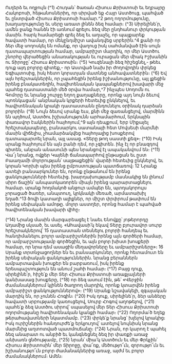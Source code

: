 
Ուղերձ եւ ողջույն
(^1) Հուդան՝ ծառան Հիսուս Քրիստոսի եւ եղբայրը Հակոբոսի, հեթանոսներիդ, որ սիրված եք Հայր Աստծուց, պահված
եւ ընտրված Հիսուս Քրիստոսի համար.^2 թող ողորմությունը, խաղաղությունը եւ սերը առատ լինեն ձեզ համար։
(^3) Սիրելինե՛ր, ամեն ջանք հանձն էի առնում գրելու ձեզ մեր ընդհանուր փրկության մասին. հարկ համարեցի գրել ձեզ
եւ աղաչել, որ պայքարեք հավատի համար, որ մեկընդմիշտ ավանդվեց սրբերին.^4 քանի որ ձեր մեջ սողոսկել են ոմանք,
որ վաղուց իսկ սահմանված էին սույն դատապարտության համար, ամբարիշտ մարդիկ, որ մեր Աստծու շնորհը
վերածեցին անառակության եւ ուրացան մեր միակ Իշխանին ու Տիրոջը՝ Հիսուս Քրիստոսին։
(^5) Կուզենայի ձեզ հիշեցնել,- թեեւ դուք այդ բոլորը գիտեք,- որ Աստված նախ իր ժողովրդին փրկեց Եգիպտոսից, իսկ
հետո կորստյան մատնեց անհավատներին։
(^6) Եվ այն հրեշտակներին, որ չպահեցին իրենց իշխանությունը, այլ լքեցին իրենց բնակատեղին, հավիտենական
կապանքներով խավարի մեջ պահեց դատաստանի մեծ օրվա համար,^7 ինչպես Սոդոմն ու Գոմորը եւ նրանց շուրջը եղող
քաղաքները, որոնք այդ նույն ձեւով պոռնկացան՝ անբնական կրքերի հետեւից ընկնելով, եւ հավիտենական կրակի
դատաստանն ընդունելու օրինակ դարձան բոլորին։
(^8) Նույն ձեւով սրանք եւս, քնի մեջ զառանցելով, մարմինն են պղծում, Աստծու իշխանությունն արհամարհում,
երկնային փառավոր էակներին հայհոյում,^9 այն դեպքում, երբ Միքայել հրեշտակապետը, բանսարկու սատանայի հետ
Մովսեսի մարմնի մասին վիճելիս, չհամարձակվեց հայհոյալից խոսքերով դատապարտել նրան, այլ ասաց. «Տերը թող
սաստի քեզ»։
(^10) Իսկ սրանք հայհոյում են այն բանի դեմ, որ չգիտեն. ինչ էլ որ բնազդով գիտեն, անբան անասունի պես նրանցով էլ
ապականվում են։
(^11) Վա՜յ նրանց, ովքեր Կայենի ճանապարհով ընթացան եւ ըստ Բաաղամի մոլորության՝ սայթաքեցին՝ վարձի հետեւից
ընկնելով, եւ կորան Կորխի պես իրենց ըմբոստության պատճառով։ 12 Նրանք ատելի բանսարկուներ են, որոնք ընթանում
են իրենց ցանկությունների հետեւից. խարդախությամբ մասնակից են լինում սիրո ճաշին՝ անպատկառորեն միայն
իրենց պարարտացնելու համար. սրանք հողմակոծ անջուր ամպեր են, պտղակորույս չորացած ծառեր, անպտուղ,
կրկնակի մեռած, արմատախիլ եղած.^13 ծովի կատաղի ալիքներ, որ միշտ փրփրում թափում են իրենց սեփական ամոթը.
մոլոր աստղեր, որոնց համար է պահված հավիտենական խավարի վիհը։


(^14) Նրանց մասին մարգարեացել է նաեւ Ենովքը՝ յոթերորդը Ադամից սկսած, եւ ասել. «Ահավասի՛կ եկավ Տերը
բյուրավոր սուրբ հրեշտակներով՝ 15 դատաստան տեսնելու բոլորի հանդեպ եւ հանդիմանելու բոլոր ամբարիշտներին
իրենց այն գործերի համար, որ ամբարշտությամբ գործեցին, եւ այն բոլոր խիստ խոսքերի համար, որ նրա դեմ ասացին
մեղավորները եւ ամբարիշտները»։ 16 Սրանք տրտնջացողներ են եւ բանսարկուներ, որոնք հետամուտ են իրենց
սեփական ցանկություններին. նրանց բերաններն ամբարտավան խոսքեր են բարբառում, իսկ իրենք երեսպաշտություն
են անում շահի համար։
(^17) Բայց դուք, սիրելինե՛ր, հիշե՛ք մեր Տեր Հիսուս Քրիստոսի առաքյալների կանխասաց խոսքերը, (^18) որ ձեզ ասում էին,
թե՝ «Վերջին ժամանակներում կլինեն ծաղրող մարդիկ, որոնք կտարվեն իրենց ամբարիշտ ցանկություններով»։
(^19) Սրանք նշավակելի, զգայական մարդիկ են, որ չունեն Հոգին։
(^20) Իսկ դուք, սիրելինե՛ր, ձեր անձերը հավատի սրբությամբ կառուցելով, Սուրբ Հոգով աղոթելով, (^21) պահե՛ք ձեզ
Աստծու սիրով՝ սպասելով մեր Տեր Հիսուս Քրիստոսի ողորմությանը հավիտենական կյանքի համար։
(^22) Ողորմա՛ծ եղեք թերահավատների նկատմամբ. (^23) փրկե՛ք նրանց՝ խլելով կրակից։ Իսկ ուրիշներին հանդուրժե՛ք
երկյուղով՝ ատելով նույնիսկ նրանց մարմնից աղտոտված պատմուճանը։
(^24) Նրան, որ կարող է պահել ձեզ անարատ ու անբիծ եւ կանգնեցնել ձեզ իր փառքի առաջ անխառն ցնծությամբ,
(^25) նրան՝ միա՛կ Աստծուն եւ մեր Փրկչին՝ Հիսուս Քրիստոսին՝ մեր Տիրոջը, փա՜ռք, մեծությո՜ւն, զորությո՜ւն եւ
իշխանությո՜ւն բոլոր ժամանակներից առաջ, այժմ եւ բոլոր ժամանակներում։ Ամեն։


